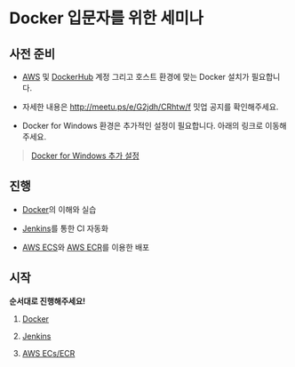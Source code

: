 # Docker 입문자를 위한 세미나

## 사전 준비


- [AWS](https://aws.amazon.com) 및 [DockerHub](https://hub.docker.com/) 계정 그리고 호스트 환경에 맞는 Docker 설치가 필요합니다.

- 자세한 내용은 http://meetu.ps/e/G2jdh/CRhtw/f 밋업 공지를 확인해주세요.

- Docker for Windows 환경은 추가적인 설정이 필요합니다. 아래의 링크로 이동해주세요.
> [Docker for Windows 추가 설정](./public/windows.md)


## 진행

- [Docker](https://www.docker.com/)의 이해와 실습  

- [Jenkins](https://jenkins.io/)를 통한 CI 자동화  

- [AWS ECS](https://aws.amazon.com/ko/ecs/)와 [AWS ECR](https://aws.amazon.com/ko/ecr/)를 이용한 배포  


## 시작

**순서대로 진행해주세요!**

1. [Docker](./1.Docker/README.md)

2. [Jenkins](./2.Jenkins/README.md)

3. [AWS ECs/ECR](./3.AWS_ECS/README.md)